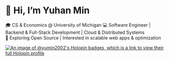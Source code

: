 <!--
**yumin2002/yumin2002** is a ✨ _special_ ✨ repository because its `README.md` (this file) appears on your GitHub profile.

Here are some ideas to get you started:

- 🔭 I’m currently working on ...
- 🌱 I’m currently learning ...
- 👯 I’m looking to collaborate on ...
- 🤔 I’m looking for help with ...
- 💬 Ask me about ...
- 📫 How to reach me: ...
- 😄 Pronouns: ...
- ⚡ Fun fact: ...
-->
# 👋 Hi, I’m Yuhan Min  

🎓 CS & Economics @ University of Michigan
💻 Software Engineer | Backend & Full-Stack Development | Cloud & Distributed Systems  
🌱 Exploring Open Source | Interested in scalable web apps & optimization  

[![An image of @yumin2002's Holopin badges, which is a link to view their full Holopin profile](https://holopin.me/yumin2002)](https://holopin.io/@yumin2002)
